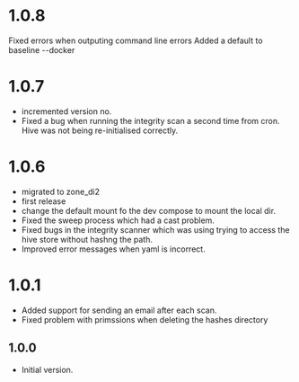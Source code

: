 # 1.0.8
Fixed errors when outputing command line errors
Added a default to baseline --docker

# 1.0.7
- incremented version no.
- Fixed a bug when running the integrity scan a second time from cron. Hive was not being re-initialised correctly.

# 1.0.6
- migrated to zone_di2
- first release
- change the default mount fo the dev compose to mount the local dir.
- Fixed the sweep process which had a cast problem.
- Fixed bugs in the integrity scanner which was using trying to access the hive store without hashng the path.
- Improved error messages when yaml is incorrect.

# 1.0.1
- Added support for sending an email after each scan.
- Fixed problem with primssions when deleting the hashes directory

## 1.0.0

- Initial version.
